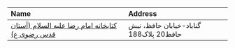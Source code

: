 | Name                                                                                      | Address                                |
|:------------------------------------------------------------------------------------------|:---------------------------------------|
| [کتابخانه امام رضا علیه السلام (آستان قدس رضوی ع)](https://library.razavi.ir/aqlibraries) | گناباد-خیابان حافظ، نبش حافظ20 پلاک188 |